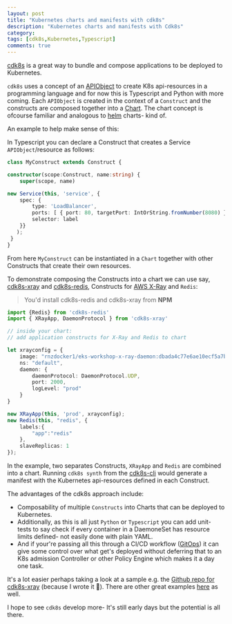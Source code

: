 ```yaml
---
layout: post
title: "Kubernetes charts and manifests with cdk8s"
description: "Kubernetes charts and manifests with Cdk8s"
category: 
tags: [cdk8s,Kubernetes,Typescript]
comments: true
---
```


[cdk8s](https://cdk8s.io/) is a great way to bundle and compose applications to be deployed to Kubernetes.

`cdk8s` uses a concept of an [APIObject](https://awscdk.io/packages/cdk8s@0.21.0#/./cdk8s.ApiObject) to create K8s api-resources in a programming language and for now this is Typescript and Python with more coming. Each `APIObject` is created in the context of a `Construct` and the constructs are composed together into a [Chart](https://awscdk.io/packages/cdk8s@0.21.0#/./cdk8s.Chart). The chart concept is ofcourse familiar and analogous to [helm](https://helm.sh/) charts- kind of.

An example to help make sense of this:

In Typescript you can declare a Construct that creates a Service `APIObject`/resource as follows:

``` typescript
class MyConstruct extends Construct {

constructor(scope:Construct, name:string) {
    super(scope, name)

new Service(this, 'service', {
    spec: {
        type: 'LoadBalancer',
        ports: [ { port: 80, targetPort: IntOrString.fromNumber(8080) } ],
        selector: label
    }}
   );
 }
}
```

From here `MyConstruct` can be instantiated in a `Chart` together with other Constructs that create their own resources.

To demonstrate composing the Constructs into a chart we can use say, [cdk8s-xray](https://www.npmjs.com/package/cdk8s-xray) and [cdk8s-redis](https://www.npmjs.com/package/cdk8s-redis), Constructs for [AWS X-Ray](https://aws.amazon.com/xray/) and `Redis`:

> You'd install cdk8s-redis and cdk8s-xray from **NPM**

``` typescript
import {Redis} from 'cdk8s-redis'
import { XRayApp, DaemonProtocol } from 'cdk8s-xray'

// inside your chart:
// add application constructs for X-Ray and Redis to chart

let xrayconfig = {
    image: "rnzdocker1/eks-workshop-x-ray-daemon:dbada4c77e6ae10ecf5a7b1c5864aa6522d9fb02",
    ns: "default",
    daemon: {
        daemonProtocol: DaemonProtocol.UDP,
        port: 2000,
        logLevel: "prod"
    }
}

new XRayApp(this, 'prod', xrayconfig);
new Redis(this, "redis", {
    labels:{
        "app":"redis"
    },
    slaveReplicas: 1
});
```

In the example, two separates Constructs, `XRayApp` and `Redis` are combined into a chart. Running `cdk8s synth` from the [cdk8s-cli](https://www.npmjs.com/package/cdk8s-cli) would generate a manifest with the Kubernetes api-resources defined in each Construct.

The advantages of the cdk8s approach include:

- Composability of multiple `Constructs` into Charts that can be deployed to Kubernetes. 
- Additionally, as this is all just `Python` or `Typescript` you can add unit-tests to say check if every container in a DaemoneSet has resource limits defined- not easily done with plain YAML. 
- And if your're passing all this through a CI/CD workflow ([GitOps](https://www.weave.works/blog/what-is-gitops-really)) it can give some control over what get's deployed without deferring that to an K8s admission Controller or other Policy Engine which makes it a day one task.

It's a lot easier perhaps taking a look at a sample e.g. the [Github repo for cdk8s-xray](https://github.com/mziyabo/cdk8s-xray) (because I wrote it 👹). There are other great examples [here](https://github.com/dungahk/awesome-cdk8s) as well.

I hope to see `cdk8s` develop more- It's still early days but the potential is all there.